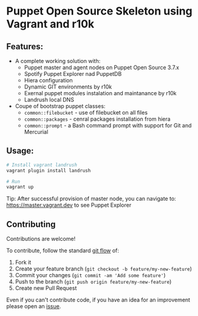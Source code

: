 # Puppet Open Source Skeleton using Vagrant and r10k

## Features:

 * A complete working solution with:
    * Puppet master and agent nodes on Puppet Open Source 3.7.x
    * Spotify Puppet Explorer nad PuppetDB
    * Hiera configuration
    * Dynamic GIT environments by r10k
    * Exernal puppet modules instalation and maintanance by r10k
    * Landrush local DNS
 * Coupe of bootstrap puppet classes:
    * `common::filebucket` - use of filebucket on all files
    * `common::packages` - cenral packages installation from hiera
    * `common::prompt` - a Bash command prompt with support for Git and Mercurial

## Usage:

```bash
# Install vagrant landrush
vagrant plugin install landrush

# Run 
vagrant up
```
Tip: After successful provision of master node, you can navigate to: https://master.vagrant.dev to see Puppet Explorer

## Contributing

Contributions are welcome!

To contribute, follow the standard [git flow](http://danielkummer.github.io/git-flow-cheatsheet/) of:

1. Fork it
1. Create your feature branch (`git checkout -b feature/my-new-feature`)
1. Commit your changes (`git commit -am 'Add some feature'`)
1. Push to the branch (`git push origin feature/my-new-feature`)
1. Create new Pull Request

Even if you can't contribute code, if you have an idea for an improvement please open an [issue](https://github.com/wavesoftware/puppet-os-skeleton/issues).